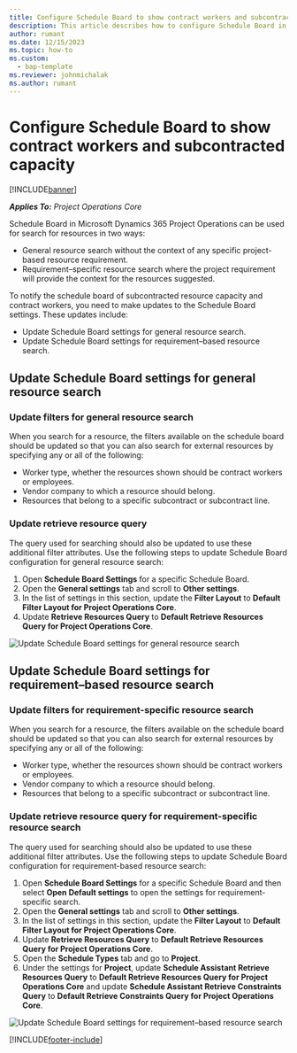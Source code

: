```yaml
---
title: Configure Schedule Board to show contract workers and subcontracted capacity 
description: This article describes how to configure Schedule Board in Microsoft Dynamics 365 Project Operations to show subcontracted resource capacity when staffing project resource requirements.
author: rumant
ms.date: 12/15/2023
ms.topic: how-to
ms.custom: 
  - bap-template
ms.reviewer: johnmichalak
ms.author: rumant
---
```


# Configure Schedule Board to show contract workers and subcontracted capacity 

[!INCLUDE[banner](../../includes/banner.md)]

_**Applies To:** Project Operations Core_

Schedule Board in Microsoft Dynamics 365 Project Operations can be used for search for resources in two ways:

- General resource search without the context of any specific project-based resource requirement.
- Requirement–specific resource search where the project requirement will provide the context for the resources suggested.

To notify the schedule board of subcontracted resource capacity and contract workers, you need to make updates to the Schedule Board settings. These updates include: 
- Update Schedule Board settings for general resource search.
- Update Schedule Board settings for requirement–based resource search.

## Update Schedule Board settings for general resource search
### Update filters for general resource search
When you search for a resource, the filters available on the schedule board should be updated so that you can also search for external resources by specifying any or all of the following:
  - Worker type, whether the resources shown should be contract workers or employees.
  - Vendor company to which a resource should belong.
  - Resources that belong to a specific subcontract or subcontract line.
    
### Update retrieve resource query
The query used for searching should also be updated to use these additional filter attributes. Use the following steps to update Schedule Board configuration for general resource search:  
1. Open **Schedule Board Settings** for a specific Schedule Board.
2. Open the **General settings** tab and scroll to **Other settings**.
3. In the list of settings in this section, update the **Filter Layout** to **Default Filter Layout for Project Operations  Core**.
4. Update **Retrieve Resources Query** to **Default Retrieve Resources Query for Project Operations  Core**.

![Update Schedule Board settings for general resource search](../media/BoardSettings.png)  

## Update Schedule Board settings for requirement–based resource search
### Update filters for requirement-specific resource search 
When you search for a resource, the filters available on the schedule board should be updated so that you can also search for external resources by specifying any or all of the following:
 - Worker type, whether the resources shown should be contract workers or employees.
 - Vendor company to which a resource should belong.
 - Resources that belong to a specific subcontract or subcontract line.

### Update retrieve resource query for requirement-specific resource search 
The query used for searching should also be updated to use these additional filter attributes. Use the following steps to update Schedule Board configuration for requirement-based resource search:

1. Open **Schedule Board Settings** for a specific Schedule Board and then select **Open Default settings** to open the settings for requirement-specific search.
2. Open the **General settings** tab and scroll to **Other settings**.
3. In the list of settings in this section, update the **Filter Layout** to **Default Filter Layout for Project Operations  Core**.
4. Update **Retrieve Resources Query** to **Default Retrieve Resources Query for Project Operations  Core**.
5. Open the **Schedule Types** tab and go to **Project**.
6. Under the settings for **Project**, update **Schedule Assistant Retrieve Resources Query** to **Default Retrieve Resources Query for Project Operations  Core** and update **Schedule Assistant Retrieve Constraints Query** to **Default Retrieve Constraints Query for Project Operations  Core**.

![Update Schedule Board settings for requirement–based resource search](../media/SASettings.png)  

[!INCLUDE[footer-include](../../includes/footer-banner.md)]
